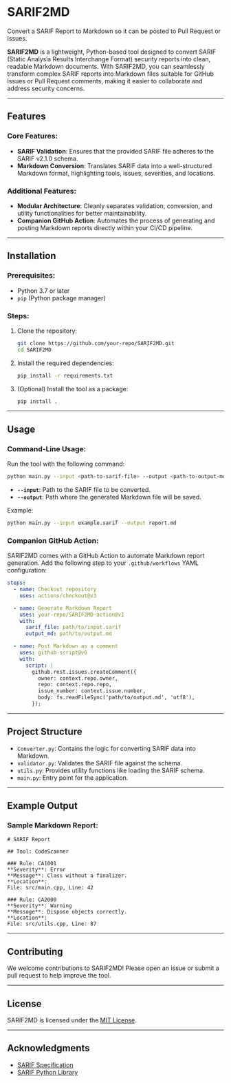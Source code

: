 # SARIF2MD
Convert a SARIF Report to Markdown so it can be posted to Pull Request or Issues.

**SARIF2MD** is a lightweight, Python-based tool designed to convert SARIF (Static Analysis Results Interchange Format) security reports into clean, readable Markdown documents. With SARIF2MD, you can seamlessly transform complex SARIF reports into Markdown files suitable for GitHub Issues or Pull Request comments, making it easier to collaborate and address security concerns.

---

## Features

### Core Features:
- **SARIF Validation**: Ensures that the provided SARIF file adheres to the SARIF v2.1.0 schema.
- **Markdown Conversion**: Translates SARIF data into a well-structured Markdown format, highlighting tools, issues, severities, and locations.

### Additional Features:
- **Modular Architecture**: Cleanly separates validation, conversion, and utility functionalities for better maintainability.
- **Companion GitHub Action**: Automates the process of generating and posting Markdown reports directly within your CI/CD pipeline.

---

## Installation

### Prerequisites:
- Python 3.7 or later
- `pip` (Python package manager)

### Steps:
1. Clone the repository:
   ```bash
   git clone https://github.com/your-repo/SARIF2MD.git
   cd SARIF2MD
   ```

2. Install the required dependencies:
   ```bash
   pip install -r requirements.txt
   ```

3. (Optional) Install the tool as a package:
   ```bash
   pip install .
   ```

---

## Usage

### Command-Line Usage:
Run the tool with the following command:

```bash
python main.py --input <path-to-sarif-file> --output <path-to-output-md>
```

- **`--input`**: Path to the SARIF file to be converted.
- **`--output`**: Path where the generated Markdown file will be saved.

Example:
```bash
python main.py --input example.sarif --output report.md
```

### Companion GitHub Action:
SARIF2MD comes with a GitHub Action to automate Markdown report generation. Add the following step to your `.github/workflows` YAML configuration:

```yaml
steps:
  - name: Checkout repository
    uses: actions/checkout@v3

  - name: Generate Markdown Report
    uses: your-repo/SARIF2MD-action@v1
    with:
      sarif_file: path/to/input.sarif
      output_md: path/to/output.md

  - name: Post Markdown as a comment
    uses: github-script@v6
    with:
      script: |
        github.rest.issues.createComment({
          owner: context.repo.owner,
          repo: context.repo.repo,
          issue_number: context.issue.number,
          body: fs.readFileSync('path/to/output.md', 'utf8'),
        });
```

---

## Project Structure

- `Converter.py`: Contains the logic for converting SARIF data into Markdown.
- `validator.py`: Validates the SARIF file against the schema.
- `utils.py`: Provides utility functions like loading the SARIF schema.
- `main.py`: Entry point for the application.

---

## Example Output

### Sample Markdown Report:

```
# SARIF Report

## Tool: CodeScanner

### Rule: CA1001
**Severity**: Error
**Message**: Class without a finalizer.
**Location**:
File: src/main.cpp, Line: 42

### Rule: CA2000
**Severity**: Warning
**Message**: Dispose objects correctly.
**Location**:
File: src/utils.cpp, Line: 87
```

---

## Contributing

We welcome contributions to SARIF2MD! Please open an issue or submit a pull request to help improve the tool.

---

## License

SARIF2MD is licensed under the [MIT License](LICENSE).

---

## Acknowledgments

- [SARIF Specification](https://docs.oasis-open.org/sarif/sarif/v2.1.0/sarif-v2.1.0.html)
- [SARIF Python Library](https://github.com/microsoft/sarif-python-om)